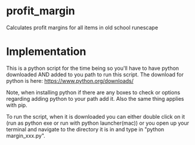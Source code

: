 # profit_margin
Calculates profit margins for all items in old school runescape

# Implementation

This is a python script for the time being so you'll have to have python downloaded AND added to you path to run this script.
The download for python is here: https://www.python.org/downloads/

Note, when installing python if there are any boxes to check or options regarding adding python to your path add it. Also the same thing applies with pip.

To run the script, when it is downloaded you can either double click on it (run as python exe or run with python launcher(mac)) or you open up your terminal and navigate to the directory it is in and type in "python margin_xxx.py".


